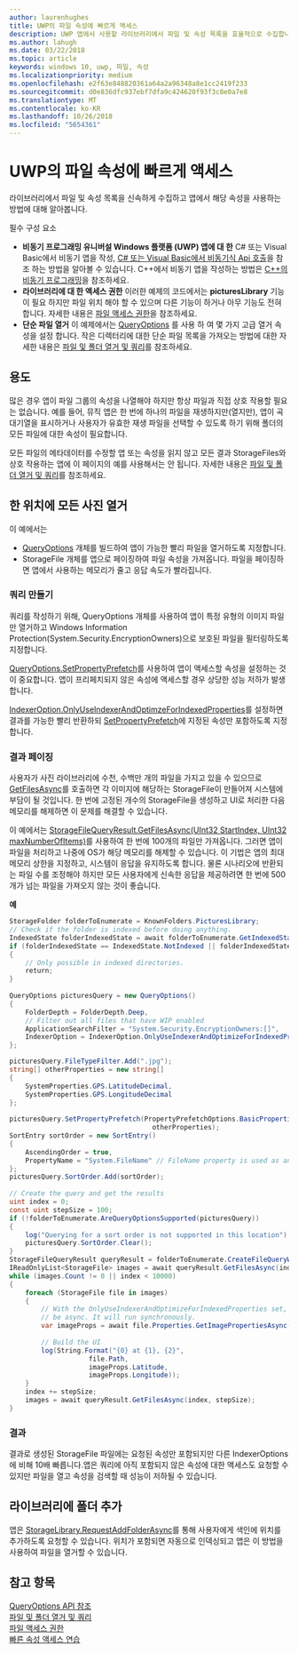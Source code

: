 ```yaml
---
author: laurenhughes
title: UWP의 파일 속성에 빠르게 액세스
description: UWP 앱에서 사용할 라이브러리에서 파일 및 속성 목록을 효율적으로 수집합니다.
ms.author: lahugh
ms.date: 03/22/2018
ms.topic: article
keywords: windows 10, uwp, 파일, 속성
ms.localizationpriority: medium
ms.openlocfilehash: e2f63e848820361a64a2a96348a8e1cc2419f233
ms.sourcegitcommit: d0e836dfc937ebf7dfa9c424620f93f3c8e0a7e8
ms.translationtype: MT
ms.contentlocale: ko-KR
ms.lasthandoff: 10/26/2018
ms.locfileid: "5654361"
---
```

# <a name="fast-access-to-file-properties-in-uwp"></a>UWP의 파일 속성에 빠르게 액세스 

라이브러리에서 파일 및 속성 목록을 신속하게 수집하고 앱에서 해당 속성을 사용하는 방법에 대해 알아봅니다.  

필수 구성 요소 
- **비동기 프로그래밍 유니버설 Windows 플랫폼 (UWP) 앱에 대 한**  C# 또는 Visual Basic에서 비동기 앱을 작성, [C# 또는 Visual Basic에서 비동기식 Api 호출](https://docs.microsoft.com/windows/uwp/threading-async/call-asynchronous-apis-in-csharp-or-visual-basic)을 참조 하는 방법을 알아볼 수 있습니다.     C++에서 비동기 앱을 작성하는 방법은 [C++의 비동기 프로그래밍](https://docs.microsoft.com/windows/uwp/threading-async/asynchronous-programming-in-cpp-universal-windows-platform-apps)을 참조하세요. 
- **라이브러리에 대 한 액세스 권한**  이러한 예제의 코드에서는 **picturesLibrary** 기능이 필요 하지만 파일 위치 해야 할 수 있으며 다른 기능이 하거나 아무 기능도 전혀 합니다. 자세한 내용은 [파일 액세스 권한](https://docs.microsoft.com/windows/uwp/files/file-access-permissions)을 참조하세요. 
- **단순 파일 열거**  이 예제에서는 [QueryOptions](https://docs.microsoft.com/uwp/api/Windows.Storage.Search.QueryOptions) 를 사용 하 여 몇 가지 고급 열거 속성을 설정 합니다. 작은 디렉터리에 대한 단순 파일 목록을 가져오는 방법에 대한 자세한 내용은 [파일 및 폴더 열거 및 쿼리](https://docs.microsoft.com/windows/uwp/files/quickstart-listing-files-and-folders)를 참조하세요. 

## <a name="usage"></a>용도  
많은 경우 앱이 파일 그룹의 속성을 나열해야 하지만 항상 파일과 직접 상호 작용할 필요는 없습니다. 예를 들어, 뮤직 앱은 한 번에 하나의 파일을 재생하지만(열지만), 앱이 곡 대기열을 표시하거나 사용자가 유효한 재생 파일을 선택할 수 있도록 하기 위해 폴더의 모든 파일에 대한 속성이 필요합니다. 

모든 파일의 메타데이터를 수정할 앱 또는 속성을 읽지 않고 모든 결과 StorageFiles와 상호 작용하는 앱에 이 페이지의 예를 사용해서는 안 됩니다. 자세한 내용은 [파일 및 폴더 열거 및 쿼리](https://docs.microsoft.com/windows/uwp/files/quickstart-listing-files-and-folders)를 참조하세요. 

## <a name="enumerate-all-the-pictures-in-a-location"></a>한 위치에 모든 사진 열거 
이 예에서는
-  [QueryOptions](https://docs.microsoft.com/uwp/api/Windows.Storage.Search.QueryOptions) 개체를 빌드하여 앱이 가능한 빨리 파일을 열거하도록 지정합니다.
-  StorageFile 개체를 앱으로 페이징하여 파일 속성을 가져옵니다. 파일을 페이징하면 앱에서 사용하는 메모리가 줄고 응답 속도가 빨라집니다.

### <a name="creating-the-query"></a>쿼리 만들기 
쿼리를 작성하기 위해, QueryOptions 개체를 사용하여 앱이 특정 유형의 이미지 파일만 열거하고 Windows Information Protection(System.Security.EncryptionOwners)으로 보호된 파일을 필터링하도록 지정합니다. 

[QueryOptions.SetPropertyPrefetch](https://docs.microsoft.com/uwp/api/windows.storage.search.queryoptions.setpropertyprefetch)를 사용하여 앱이 액세스할 속성을 설정하는 것이 중요합니다. 앱이 프리페치되지 않은 속성에 액세스할 경우 상당한 성능 저하가 발생합니다.

[IndexerOption.OnlyUseIndexerAndOptimzeForIndexedProperties](https://docs.microsoft.com/uwp/api/Windows.Storage.Search.IndexerOption)를 설정하면 결과를 가능한 빨리 반환하되 [SetPropertyPrefetch](https://docs.microsoft.com/uwp/api/windows.storage.search.queryoptions.setpropertyprefetch)에 지정된 속성만 포함하도록 지정합니다. 

### <a name="paging-in-the-results"></a>결과 페이징 
사용자가 사진 라이브러리에 수천, 수백만 개의 파일을 가지고 있을 수 있으므로 [GetFilesAsync](https://docs.microsoft.com/uwp/api/windows.storage.search.storagefilequeryresult.getfilesasync)를 호출하면 각 이미지에 해당하는 StorageFile이 만들어져 시스템에 부담이 될 것입니다. 한 번에 고정된 개수의 StorageFile을 생성하고 UI로 처리한 다음 메모리를 해제하면 이 문제를 해결할 수 있습니다. 

이 예에서는 [StorageFileQueryResult.GetFilesAsync(UInt32 StartIndex, UInt32 maxNumberOfItems)](https://docs.microsoft.com/uwp/api/windows.storage.search.storagefilequeryresult.getfilesasync)를 사용하여 한 번에 100개의 파일만 가져옵니다. 그러면 앱이 파일을 처리하고 나중에 OS가 해당 메모리를 해제할 수 있습니다. 이 기법은 앱의 최대 메모리 상한을 지정하고, 시스템이 응답을 유지하도록 합니다. 물론 시나리오에 반환되는 파일 수를 조정해야 하지만 모든 사용자에게 신속한 응답을 제공하려면 한 번에 500개가 넘는 파일을 가져오지 않는 것이 좋습니다.


**예**  
```csharp
StorageFolder folderToEnumerate = KnownFolders.PicturesLibrary; 
// Check if the folder is indexed before doing anything. 
IndexedState folderIndexedState = await folderToEnumerate.GetIndexedStateAsync(); 
if (folderIndexedState == IndexedState.NotIndexed || folderIndexedState == IndexedState.Unknown) 
{ 
    // Only possible in indexed directories.  
    return; 
} 
 
QueryOptions picturesQuery = new QueryOptions() 
{ 
    FolderDepth = FolderDepth.Deep, 
    // Filter out all files that have WIP enabled
    ApplicationSearchFilter = "System.Security.EncryptionOwners:[]", 
    IndexerOption = IndexerOption.OnlyUseIndexerAndOptimizeForIndexedProperties 
}; 

picturesQuery.FileTypeFilter.Add(".jpg"); 
string[] otherProperties = new string[] 
{ 
    SystemProperties.GPS.LatitudeDecimal, 
    SystemProperties.GPS.LongitudeDecimal 
}; 
 
picturesQuery.SetPropertyPrefetch(PropertyPrefetchOptions.BasicProperties | PropertyPrefetchOptions.ImageProperties, 
                                    otherProperties); 
SortEntry sortOrder = new SortEntry() 
{ 
    AscendingOrder = true, 
    PropertyName = "System.FileName" // FileName property is used as an example. Any property can be used here.  
}; 
picturesQuery.SortOrder.Add(sortOrder); 
 
// Create the query and get the results 
uint index = 0; 
const uint stepSize = 100; 
if (!folderToEnumerate.AreQueryOptionsSupported(picturesQuery)) 
{ 
    log("Querying for a sort order is not supported in this location"); 
    picturesQuery.SortOrder.Clear(); 
} 
StorageFileQueryResult queryResult = folderToEnumerate.CreateFileQueryWithOptions(picturesQuery); 
IReadOnlyList<StorageFile> images = await queryResult.GetFilesAsync(index, stepSize); 
while (images.Count != 0 || index < 10000) 
{ 
    foreach (StorageFile file in images) 
    { 
        // With the OnlyUseIndexerAndOptimizeForIndexedProperties set, this won't  
        // be async. It will run synchronously. 
        var imageProps = await file.Properties.GetImagePropertiesAsync(); 
 
        // Build the UI 
        log(String.Format("{0} at {1}, {2}", 
                    file.Path, 
                    imageProps.Latitude, 
                    imageProps.Longitude)); 
    } 
    index += stepSize; 
    images = await queryResult.GetFilesAsync(index, stepSize); 
} 
```

### <a name="results"></a>결과 
결과로 생성된 StorageFile 파일에는 요청된 속성만 포함되지만 다른 IndexerOptions에 비해 10배 빠릅니다.앱은 쿼리에 아직 포함되지 않은 속성에 대한 액세스도 요청할 수 있지만 파일을 열고 속성을 검색할 때 성능이 저하될 수 있습니다.  

## <a name="adding-folders-to-libraries"></a>라이브러리에 폴더 추가 
앱은 [StorageLibrary.RequestAddFolderAsync](https://docs.microsoft.com/uwp/api/Windows.Storage.StorageLibrary.RequestAddFolderAsync)를 통해 사용자에게 색인에 위치를 추가하도록 요청할 수 있습니다. 위치가 포함되면 자동으로 인덱싱되고 앱은 이 방법을 사용하여 파일을 열거할 수 있습니다.
 
## <a name="see-also"></a>참고 항목
[QueryOptions API 참조](https://docs.microsoft.com/uwp/api/windows.storage.search.queryoptions)  
[파일 및 폴더 열거 및 쿼리](https://docs.microsoft.com/windows/uwp/files/quickstart-listing-files-and-folders)  
[파일 액세스 권한](https://docs.microsoft.com/windows/uwp/files/file-access-permissions)  
[빠른 속성 액세스 연습](https://blogs.msdn.microsoft.com/adamdwilson/2017/12/20/fast-file-enumeration-with-partially-initialized-storagefiles/)
 
 
